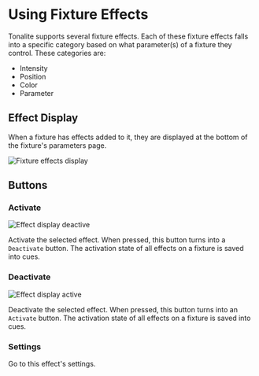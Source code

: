 # Using Fixture Effects

Tonalite supports several fixture effects. Each of these fixture effects falls into a specific category based on what parameter(s) of a fixture they control. These categories are:

- Intensity
- Position
- Color
- Parameter

## Effect Display

When a fixture has effects added to it, they are displayed at the bottom of the fixture's parameters page.

![Fixture effects display](../../../images/effects_display.png)

## Buttons

### Activate

![Effect display deactive](../../../images/effect_display_deactive.png)

Activate the selected effect. When pressed, this button turns into a `Deactivate` button. The activation state of all effects on a fixture is saved into cues.

### Deactivate

![Effect display active](../../../images/effect_display_active.png)

Deactivate the selected effect. When pressed, this button turns into an `Activate` button. The activation state of all effects on a fixture is saved into cues.

### Settings

Go to this effect's settings.
